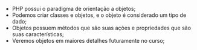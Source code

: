 * PHP possui o paradigma de orientação a objetos; 
* Podemos criar classes e objetos, e o objeto é considerado um tipo de dado; 
* Objetos possuem métodos que são suas ações e propriedades que são suas características; 
* Veremos objetos em maiores detalhes futuramente no curso;